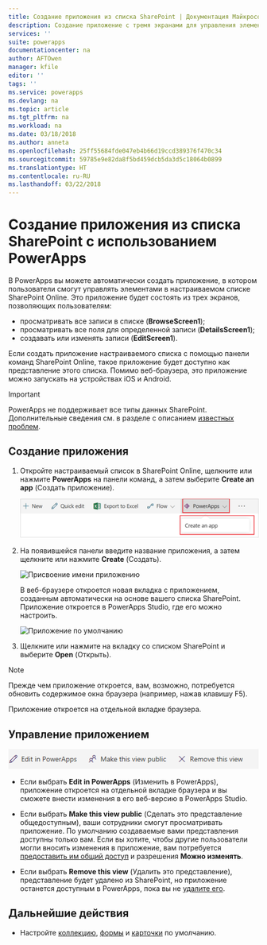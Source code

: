 ```yaml
---
title: Создание приложения из списка SharePoint | Документация Майкрософт
description: Создание приложение с тремя экранами для управления элементами списка SharePoint для сайтов в локальных и облачных средах.
services: ''
suite: powerapps
documentationcenter: na
author: AFTOwen
manager: kfile
editor: ''
tags: ''
ms.service: powerapps
ms.devlang: na
ms.topic: article
ms.tgt_pltfrm: na
ms.workload: na
ms.date: 03/18/2018
ms.author: anneta
ms.openlocfilehash: 25ff55684fde047eb4b66d19ccd389376f470c34
ms.sourcegitcommit: 59785e9e82da8f5bd459dcb5da3d5c18064b0899
ms.translationtype: HT
ms.contentlocale: ru-RU
ms.lasthandoff: 03/22/2018
---
```

# <a name="generate-an-app-from-within-sharepoint-using-powerapps"></a>Создание приложения из списка SharePoint с использованием PowerApps

В PowerApps вы можете автоматически создать приложение, в котором пользователи смогут управлять элементами в настраиваемом списке SharePoint Online. Это приложение будет состоять из трех экранов, позволяющих пользователям:

* просматривать все записи в списке (**BrowseScreen1**);
* просматривать все поля для определенной записи (**DetailsScreen1**);
* создавать или изменять записи (**EditScreen1**).

Если создать приложение настраиваемого списка с помощью панели команд SharePoint Online, такое приложение будет доступно как представление этого списка. Помимо веб-браузера, это приложение можно запускать на устройствах iOS и Android.

> [!IMPORTANT]
> PowerApps не поддерживает все типы данных SharePoint. Дополнительные сведения см. в разделе с описанием [известных проблем](connections/connection-sharepoint-online.md#known-issues).

## <a name="generate-an-app"></a>Создание приложения
1. Откройте настраиваемый список в SharePoint Online, щелкните или нажмите **PowerApps** на панели команд, а затем выберите **Create an app** (Создать приложение).

    ![Создание приложения](./media/generate-app-from-sharepoint-list-interface/generate-new-app.png)

2. На появившейся панели введите название приложения, а затем щелкните или нажмите **Create** (Создать).

    ![Присвоение имени приложению](./media/generate-app-from-sharepoint-list-interface/app-name.png)

    В веб-браузере откроется новая вкладка с приложением, созданным автоматически на основе вашего списка SharePoint. Приложение откроется в PowerApps Studio, где его можно настроить.

    ![Приложение по умолчанию](./media/generate-app-from-sharepoint-list-interface/default-app.png)  
3. Щелкните или нажмите на вкладку со списком SharePoint и выберите **Open** (Открыть).

> [!NOTE]
> Прежде чем приложение откроется, вам, возможно, потребуется обновить содержимое окна браузера (например, нажав клавишу F5).

Приложение откроется на отдельной вкладке браузера.

## <a name="manage-the-app"></a>Управление приложением
![Панель команд](./media/generate-app-from-sharepoint-list-interface/command-bar.png)

* Если выбрать **Edit in PowerApps** (Изменить в PowerApps), приложение откроется на отдельной вкладке браузера и вы сможете внести изменения в его веб-версию в PowerApps Studio.

* Если выбрать **Make this view public** (Сделать это представление общедоступным), ваши сотрудники смогут просматривать приложение. По умолчанию создаваемые вами представления доступны только вам. Если вы хотите, чтобы другие пользователи могли вносить изменения в приложение, вам потребуется [предоставить им общий доступ](share-app.md) и разрешения **Можно изменять**.

* Если выбрать **Remove this view** (Удалить это представление), представление будет удалено из SharePoint, но приложение останется доступным в PowerApps, пока вы не [удалите его](delete-app.md).

## <a name="next-steps"></a>Дальнейшие действия
* Настройте [коллекцию](customize-layout-sharepoint.md), [формы](customize-forms-sharepoint.md) и [карточки](customize-card.md) по умолчанию.
